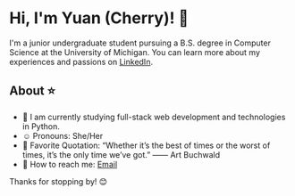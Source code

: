 # Hi, I'm Yuan (Cherry)! 🍒

I'm a junior undergraduate student pursuing a B.S. degree in Computer Science at the University of Michigan. You can learn more about my experiences and passions on [LinkedIn](https://www.linkedin.com/in/yuan-cheng-cherry).

## About ⭐
- 🌱 I am currently studying full-stack web development and technologies in Python.
- ☺️ Pronouns: She/Her
- 📖 Favorite Quotation: “Whether it’s the best of times or the worst of times, it’s the only time we’ve got.” —— Art Buchwald
- :e-mail: How to reach me: [Email](mailto:cherryc@umich.edu)

Thanks for stopping by! 😊
